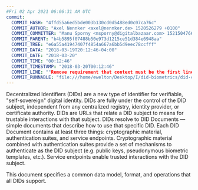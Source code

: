 ```yaml
---
#Fri 02 Apr 2021 06:06:31 AM UTC
commit:
  COMMIT_HASH: "4ffd55a6ed5bde003b130cd0d5488ed0c07ca76c"
  COMMIT_AUTHOR: "Axel Nennker <axel@nennker.de> 1520526279 +0100"
  COMMIT_COMMITTER: "Manu Sporny <msporny@digitalbazaar.com> 1521504766 -0400"
  COMMIT_PARENT: "b4b5895f07488b50e973d1215ce51d384e6948aa"
  COMMIT_TREE: "e6a55a41947407f4854a667a6bb5d9eec78ccfff"
  COMMIT_DATA: "2018-03-19T20:12:46-04:00"
  COMMIT_DATE: "2018-03-20"
  COMMIT_TIME: "00:12:46"
  COMMIT_TIMESTAMP: "2018-03-20T00:12:46"
  COMMIT_LINE: ""Remove requirement that context must be the first line"
  COMMIT_RUNNABLE: "file:///home/ewelton/Desktop/I/did-biometrics/did-core-dataset/analysis/gitinfo/4ffd55a6ed5bde003b130cd0d5488ed0c07ca76c/snapshot/index.html"
---
```


<section id="abstract">
<p>
Decentralized Identifiers (DIDs) are a new type of identifier for
verifiable, "self-sovereign" digital identity. DIDs are fully under the
control of the DID subject, independent from any centralized registry,
identity provider, or certificate authority. DIDs are URLs that relate a
DID subject to means for trustable interactions with that subject. DIDs
resolve to DID Documents — simple documents that describe how to use that
specific DID. Each DID Document contains at least three things:
cryptographic material, authentication suites, and service endpoints.
Cryptographic material combined with authentication suites provide a set of
mechanisms to authenticate as the DID subject (e.g. public keys,
pseudonymous biometric templates, etc.). Service endpoints enable
trusted interactions with the DID subject.
      </p>
<p>
This document specifies a common data model, format, and operations that all
DIDs support.
      </p>
</section>
